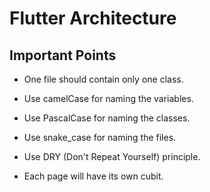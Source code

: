 # Flutter Architecture

## Important Points

- One file should contain only one class.
- Use camelCase for naming the variables.
- Use PascalCase for naming the classes.
- Use snake_case for naming the files.
- Use DRY (Don't Repeat Yourself) principle.

- Each page will have its own cubit.
